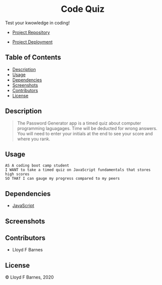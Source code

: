 <div align="center">

# Code Quiz

</div>

Test your kwowledge in coding!

- [Project Repository](https://github.com/lbarnes86/codeQuiz)

- [Project Deployment](https://lbarnes86.github.io/codeQuiz/)

## Table of Contents

- [Description](#description)
- [Usage](#usage)
- [Dependencies](#dependencies)
- [Screenshots](#screenshots)
- [Contributors](#contributors)
- [License](#license)

## Description

>The Password Generator app is a timed quiz about computer programming laguagages. Time will be deducted for wrong answers. You will need to enter your initials at the end to see your score and where you rank.

## Usage
```
AS A coding boot camp student
I WANT to take a timed quiz on JavaScript fundamentals that stores high scores
SO THAT I can gauge my progress compared to my peers
```

## Dependencies
- [JavaScript](https://www.javascript.com/) 

## Screenshots



## Contributors

- Lloyd F Barnes 

## License
© Lloyd F Barnes, 2020
